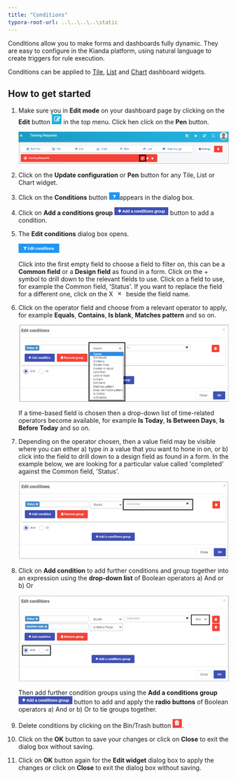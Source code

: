 ```yaml
---
title: "Conditions"
typora-root-url: ..\..\..\..\static
---
```


Conditions allow you to make forms and dashboards fully dynamic. They are easy to configure in the Kianda platform, using natural language to create triggers for rule execution.

Conditions can be applied to [Tile](pages/tile.md), [List](pages/list.md) and [Chart](pages/chart.md) dashboard widgets.



## How to get started ##

1. Make sure you in **Edit mode** on your dashboard page by clicking on the **Edit** button ![Edit button](/images/edit.png) in the top menu. Click hen click on the **Pen** button.

   ![Pen button in a widget](/images/penbutton_frame.png) 

2. Click on the **Update configuration** or **Pen** button for any Tile, List or Chart widget.

3. Click on the **Conditions** button ![Conditions button](/images/conditions.png)appears in the dialog box.

4. Click on **Add a conditions group** ![Add conditions button](/images/addconditions.png) button to add a condition.

5. The **Edit conditions** dialog box opens. 

   ![Edit conditions](/images/editconditions.png)

   Click into the first empty field to choose a field to filter on, this can be a **Common field** or a **Design field** as found in a form. Click on the + symbol to drill down to the relevant fields to use. Click on a field to use, for example the Common field, 'Status'. If you want to replace the field for a different one, click on the X ![X](/images/x.png) beside the field name.

6. Click on the operator field and choose from a relevant operator to apply, for example **Equals**, **Contains**, **Is blank**, **Matches pattern** and so on.

   ![Condition operators](/images/operator.png)

   If a time-based field is chosen then a drop-down list of time-related operators become available, for example **Is Today**, **Is Between Days**, **Is Before Today** and so on.

7. Depending on the operator chosen, then a value field may be visible where you can either a) type in a value that you want to hone in on, or b) click into the field to drill down to a design field as found in a form. In the example below, we are looking for a particular value called 'completed' against the Common field, 'Status'.

   ![Condition applied](/images/conditionapplied.png)

8. Click on **Add condition** to add further conditions and group together into an expression using the **drop-down list** of Boolean operators a) And or b) Or 

   ![Conditions](/images/expression.png)

   Then add further condition groups using the **Add a conditions group** ![Add conditions button](/images/addconditions.png) button to add and apply the **radio buttons** of Boolean operators a) And or b) Or to tie groups together.

9. Delete conditions by clicking on the Bin/Trash button ![Bin button](/images/binicon.png).

10. Click on the **OK** button to save your changes or click on **Close** to exit the dialog box without saving.

11. Click on **OK** button again for the **Edit widget** dialog box to apply the changes or click on **Close** to exit the dialog box without saving.

    